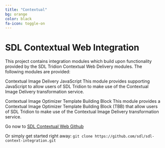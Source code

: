 ```yaml
---
title: "Contextual"
bg: orange
color: black
fa-icon: toggle-on
---
```


# SDL Contextual Web Integration

This project contains integration modules which build upon functionality provided by the SDL Tridion Contextual Web Delivery modules. The following modules are provided:

Contextual Image Delivery JavaScript
This module provides supporting JavaScript to allow users of SDL Tridion to make use of the Contextual Image Delivery transformation service.

Contextual Image Optimizer Template Building Block
This module provides a Contextual Image Optimizer Template Building Block (TBB) that allow users of SDL Tridion to make use of the Contextual Image Delivery transformation service.

Go now to [SDL Contextual Web Github](https://github.com/sdl/sdl-context-integration)


Or simply get started right away:
`git clone https://github.com/sdl/sdl-context-integration.git`
